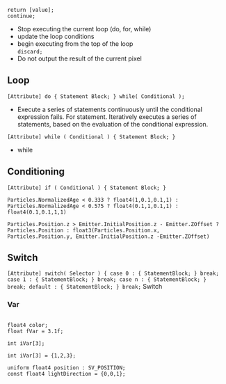 


`return [value];`  
`continue;`  
- Stop executing the current loop (do, for, while)  
- update the loop conditions  
- begin executing from the top of the loop  
`discard;` 
- Do not output the result of the current pixel   

## Loop  
`[Attribute] do { Statement Block; } while( Conditional );` 
- Execute a series of statements continuously until the conditional expression fails. For statement.  Iteratively executes a series of statements, based on the evaluation of the conditional expression.    

`[Attribute] while ( Conditional ) { Statement Block; }` 
- while  
## Conditioning
`[Attribute] if ( Conditional ) { Statement Block; }`  

```hlsl
Particles.NormalizedAge < 0.333 ? float4(1,0.1,0.1,1) : Particles.NormalizedAge < 0.575 ? float4(0.1,1,0.1,1) : float4(0.1,0.1,1,1)
```
```hlsl
Particles.Position.z > Emitter.InitialPosition.z - Emitter.ZOffset ? Particles.Position : float3(Particles.Position.x, Particles.Position.y, Emitter.InitialPosition.z -Emitter.ZOffset)
```


## Switch
`[Attribute] switch( Selector ) { case 0 : { StatementBlock; } break; case 1 : { StatementBlock; } break; case n : { StatementBlock; } break; default : { StatementBlock; } break;` Switch  


### Var

```hlsl 

float4 color;
float fVar = 3.1f;

int iVar[3];

int iVar[3] = {1,2,3};

uniform float4 position : SV_POSITION; 
const float4 lightDirection = {0,0,1};
```
